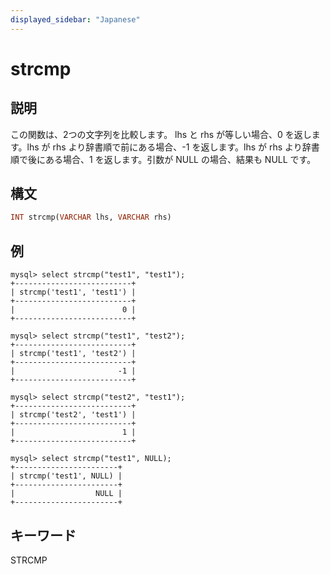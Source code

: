 ```yaml
---
displayed_sidebar: "Japanese"
---
```


# strcmp

## 説明

この関数は、2つの文字列を比較します。 lhs と rhs が等しい場合、0 を返します。lhs が rhs より辞書順で前にある場合、-1 を返します。lhs が rhs より辞書順で後にある場合、1 を返します。引数が NULL の場合、結果も NULL です。

## 構文

```Haskell
INT strcmp(VARCHAR lhs, VARCHAR rhs)
```

## 例

```Plain Text
mysql> select strcmp("test1", "test1");
+--------------------------+
| strcmp('test1', 'test1') |
+--------------------------+
|                        0 |
+--------------------------+

mysql> select strcmp("test1", "test2");
+--------------------------+
| strcmp('test1', 'test2') |
+--------------------------+
|                       -1 |
+--------------------------+

mysql> select strcmp("test2", "test1");
+--------------------------+
| strcmp('test2', 'test1') |
+--------------------------+
|                        1 |
+--------------------------+

mysql> select strcmp("test1", NULL);
+-----------------------+
| strcmp('test1', NULL) |
+-----------------------+
|                  NULL |
+-----------------------+
```

## キーワード

STRCMP